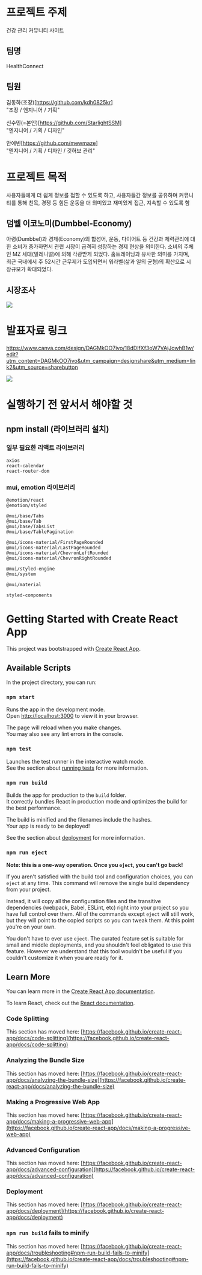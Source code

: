 # 프로젝트 주제
건강 관리 커뮤니티 사이트

## 팀명 
HealthConnect

## 팀원
김동하(조장)[https://github.com/kdh0825kr] <br>
"조장 / 엔지니어 / 기획" <br>

신수민(=본인)[https://github.com/StarlightSSM] <br>
"엔지니어 / 기획 / 디자인" <br>

안예빈[https://github.com/mewmaze] <br>
"엔지니어 / 기획 / 디자인 / 깃허브 관리" <br>

# 프로젝트 목적
사용자들에게 더 쉽게 정보를 접할 수 있도록 하고, 사용자들간 정보를 공유하며 커뮤니티를 통해 친목, 경쟁 등 힘든 운동을 더 의미있고 재미있게 접근, 지속할 수 있도록 함

## 덤벨 이코노미(Dumbbel-Economy)
 아령(Dumbbel)과 경제(Economy)의 합성어,
 운동, 다이어트 등 건강과 체력관리에 대한 소비가 증가하면서 관련 시장이 급격히 성장하는 경제 현상을 의미한다.
 소비의 주체인 MZ 세대(밀레니얼)에 의해 각광받게 되었다.
 홈트레이닝과 유사한 의미를 가지며, 최근 국내에서 주 52시간 근무제가 도입되면서 워라벨(삶과 일의 균형)의 확산으로 시장규모가 확대되었다.

## 시장조사
<img src="2.png"/>

# 발표자료 링크
https://www.canva.com/design/DAGMkOO7ivo/18dDIfXf3oW7VAjJowhB1w/edit?utm_content=DAGMkOO7ivo&utm_campaign=designshare&utm_medium=link2&utm_source=sharebutton

<img src="1.png"/><br>

# 실행하기 전 앞서서 해야할 것
## npm install (라이브러리 설치)
### 일부 필요한 리액트 라이브러리

    axios
    react-calendar
    react-router-dom

### mui, emotion 라이브러리

    @emotion/react
    @emotion/styled
    
    @mui/base/Tabs
    @mui/base/Tab
    @mui/base/TabsList
    @mui/base/TablePagination
    
    @mui/icons-material/FirstPageRounded
    @mui/icons-material/LastPageRounded
    @mui/icons-material/ChevronLeftRounded
    @mui/icons-material/ChevronRightRounded

    @mui/styled-engine
    @mui/system

    @mui/material

    styled-components

# Getting Started with Create React App

This project was bootstrapped with [Create React App](https://github.com/facebook/create-react-app).

## Available Scripts

In the project directory, you can run:

### `npm start`

Runs the app in the development mode.\
Open [http://localhost:3000](http://localhost:3000) to view it in your browser.

The page will reload when you make changes.\
You may also see any lint errors in the console.

### `npm test`

Launches the test runner in the interactive watch mode.\
See the section about [running tests](https://facebook.github.io/create-react-app/docs/running-tests) for more information.

### `npm run build`

Builds the app for production to the `build` folder.\
It correctly bundles React in production mode and optimizes the build for the best performance.

The build is minified and the filenames include the hashes.\
Your app is ready to be deployed!

See the section about [deployment](https://facebook.github.io/create-react-app/docs/deployment) for more information.

### `npm run eject`

**Note: this is a one-way operation. Once you `eject`, you can't go back!**

If you aren't satisfied with the build tool and configuration choices, you can `eject` at any time. This command will remove the single build dependency from your project.

Instead, it will copy all the configuration files and the transitive dependencies (webpack, Babel, ESLint, etc) right into your project so you have full control over them. All of the commands except `eject` will still work, but they will point to the copied scripts so you can tweak them. At this point you're on your own.

You don't have to ever use `eject`. The curated feature set is suitable for small and middle deployments, and you shouldn't feel obligated to use this feature. However we understand that this tool wouldn't be useful if you couldn't customize it when you are ready for it.

## Learn More

You can learn more in the [Create React App documentation](https://facebook.github.io/create-react-app/docs/getting-started).

To learn React, check out the [React documentation](https://reactjs.org/).

### Code Splitting

This section has moved here: [https://facebook.github.io/create-react-app/docs/code-splitting](https://facebook.github.io/create-react-app/docs/code-splitting)

### Analyzing the Bundle Size

This section has moved here: [https://facebook.github.io/create-react-app/docs/analyzing-the-bundle-size](https://facebook.github.io/create-react-app/docs/analyzing-the-bundle-size)

### Making a Progressive Web App

This section has moved here: [https://facebook.github.io/create-react-app/docs/making-a-progressive-web-app](https://facebook.github.io/create-react-app/docs/making-a-progressive-web-app)

### Advanced Configuration

This section has moved here: [https://facebook.github.io/create-react-app/docs/advanced-configuration](https://facebook.github.io/create-react-app/docs/advanced-configuration)

### Deployment

This section has moved here: [https://facebook.github.io/create-react-app/docs/deployment](https://facebook.github.io/create-react-app/docs/deployment)

### `npm run build` fails to minify

This section has moved here: [https://facebook.github.io/create-react-app/docs/troubleshooting#npm-run-build-fails-to-minify](https://facebook.github.io/create-react-app/docs/troubleshooting#npm-run-build-fails-to-minify)
